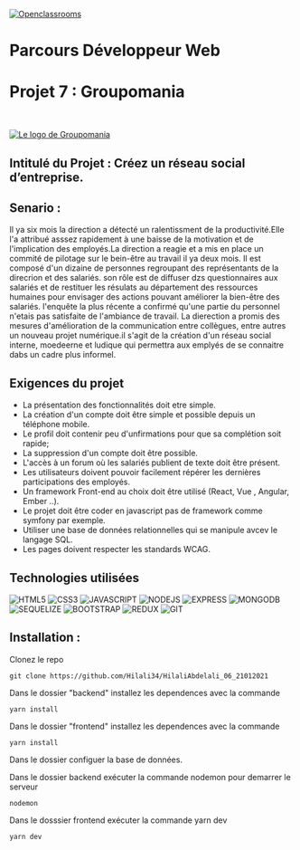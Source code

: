 [![Openclassrooms](https://camo.githubusercontent.com/e47c349811ac404b8147bd362c598e61c7d20225df17499c6373b44f6ee08a3d/68747470733a2f2f31746f3170726f67726573732e66722f77702d636f6e74656e742f75706c6f6164732f323031392f30352f6f70656e636c617373726f6f6d732d65313535373736313233363135382e706e67)](https://openclassrooms.com/)

# Parcours Développeur Web 

# Projet 7 : Groupomania

<br/>

[![Le logo de Groupomania](https://user.oc-static.com/upload/2019/09/04/15676009353158_image2.png)](https://user.oc-static.com/upload/2019/09/04/15676009353158_image2.png)
<br/>

## Intitulé du Projet : Créez un réseau social d’entreprise.

## Senario : 

Il ya six mois la direction a détecté un ralentissment de la productivité.Elle l'a attribué asssez rapidement à une baisse de la motivation et de l'implication des employés.La direction a reagie et a mis en place un commité de pilotage sur le bein-être au travail il ya deux mois.
Il est composé d'un dizaine de personnes regroupant des représentants de la direcrion et des salariés. son rôle est de diffuser dzs questionnaires aux salariés et de restituer les résulats au département des ressources humaines pour envisager des actions pouvant améliorer la bien-être des salariés.
l'enquête la plus récente a confirmé qu'une partie du personnel n'etais pas satisfaite de l'ambiance de travail.
La dierection a promis des mesures d'amélioration de la communication entre collègues, entre autres un nouveau projet numérique.il s'agit de la création d'un réseau social interne, moedeerne et ludique qui permettra aux emplyés de se connaitre dabs un cadre plus informel.

## Exigences du projet

- La présentation des fonctionnalités doit etre simple.
- La création d'un compte doit être simple et possible depuis un téléphone mobile.
- Le profil doit contenir peu d'unfirmations pour que sa complétion soit rapide;
- La suppression d'un compte doit être possible.
- L'accès à un forum où les salariés publient de texte doit être présent.
- Les utilisateurs doivent pouvoir facilement répérer les dernières participations des employés.
- Un framework Front-end au choix doit être utilisé (React, Vue , Angular, Ember ..).
- Le projet doit être coder en javascript pas de framework comme symfony par exemple.
- Utiliser une base de données relationnelles qui se manipule avcev le langage SQL.
- Les pages doivent respecter les standards WCAG.
 

## Technologies utilisées

![HTML5](https://img.shields.io/badge/HTML5-E34F26?style=for-the-badge&logo=html5&logoColor=white)
![CSS3](https://img.shields.io/badge/CSS3-1572B6?style=for-the-badge&logo=css3&logoColor=white)
![JAVASCRIPT](https://img.shields.io/badge/JavaScript-323330?style=for-the-badge&logo=javascript&logoColor=F7DF1E)
![NODEJS](https://img.shields.io/badge/Node.js-43853D?style=for-the-badge&logo=node.js&logoColor=white)
![EXPRESS](https://img.shields.io/badge/Express.js-404D59?style=for-the-badge)
![MONGODB](https://img.shields.io/badge/MongoDB-4EA94B?style=for-the-badge&logo=mongodb&logoColor=white)
![SEQUELIZE](https://img.shields.io/badge/Sequelize-40a4ec?style=for-the-badge&logo=sequelize&logoColor=white)
![BOOTSTRAP](https://img.shields.io/badge/Bootstrap-563D7C?style=for-the-badge&logo=bootstrap&logoColor=white)
![REDUX](https://img.shields.io/badge/Redux-8f57ef?style=for-the-badge&logo=redux&logoColor=white)
![GIT](https://img.shields.io/badge/Git-E34F26?style=for-the-badge&logo=git&logoColor=white)


## Installation : 

Clonez le repo

```
git clone https://github.com/Hilali34/HilaliAbdelali_06_21012021

```

Dans le dossier "backend" installez les dependences avec la commande

```
yarn install

```
Dans le dossier "frontend" installez les dependences avec la commande

```
yarn install

```

Dans le dossier configuer la base de données.

  
Dans le dossier backend exécuter la commande nodemon pour demarrer le serveur

```
nodemon

```
Dans le dosssier frontend exécuter la commande yarn dev

```
yarn dev

```



